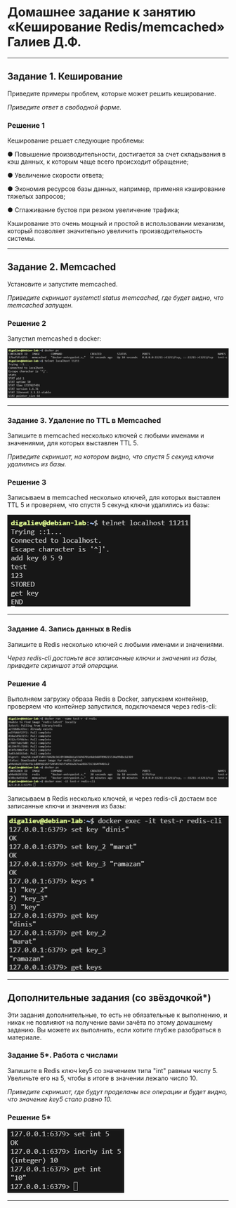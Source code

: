 # Домашнее задание к занятию «Кеширование Redis/memcached» Галиев Д.Ф.

---

## Задание 1. Кеширование 

Приведите примеры проблем, которые может решить кеширование. 

*Приведите ответ в свободной форме.*

### Решение 1

Кеширование решает следующие проблемы:

● Повышение производительности, достигается за счет складывания в кэш данных, к которым чаще всего происходит обращение;

● Увеличение скорости ответа;

● Экономия ресурсов базы данных, например, применяя кэширование тяжелых запросов;

● Сглаживание бустов при резком увеличение трафика;

Кэширование это очень мощный и простой в использовании механизм, который позволяет значительно увеличить производительность системы.

---

## Задание 2. Memcached

Установите и запустите memcached.

*Приведите скриншот systemctl status memcached, где будет видно, что memcached запущен.*

### Решение 2

Запустил memcashed в docker:

![](./img/11-02_2.1.png)

---

### Задание 3. Удаление по TTL в Memcached

Запишите в memcached несколько ключей с любыми именами и значениями, для которых выставлен TTL 5. 

*Приведите скриншот, на котором видно, что спустя 5 секунд ключи удалились из базы.*

### Решение 3

Записываем в memcached несколько ключей, для которых выставлен TTL 5 и проверяем, что спустя 5 секунд ключи удалились из базы:

![](./img/11-02_3.png)

---

### Задание 4. Запись данных в Redis

Запишите в Redis несколько ключей с любыми именами и значениями. 

*Через redis-cli достаньте все записанные ключи и значения из базы, приведите скриншот этой операции.*

### Решение 4

Выполняем загрузку образа Redis в Docker, запускаем контейнер, проверяем что контейнер запустился, подключаемся через redis-cli:

![](./img/11-02_4.1.png)

Записываем в Redis несколько ключей, и через redis-cli достаем все записанные ключи и значения из базы:

![](./img/11-02_4.2.png)

---

## Дополнительные задания (со звёздочкой*)
Эти задания дополнительные, то есть не обязательные к выполнению, и никак не повлияют на получение вами зачёта по этому домашнему заданию. Вы можете их выполнить, если хотите глубже разобраться в материале.

### Задание 5*. Работа с числами 

Запишите в Redis ключ key5 со значением типа "int" равным числу 5. Увеличьте его на 5, чтобы в итоге в значении лежало число 10.  

*Приведите скриншот, где будут проделаны все операции и будет видно, что значение key5 стало равно 10.*

### Решение 5*

![](./img/11-02_5.png)

---

